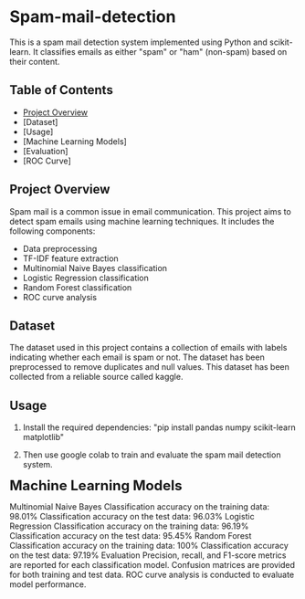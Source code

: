 # Spam-mail-detection

This is a spam mail detection system implemented using Python and scikit-learn. It classifies emails as either "spam" or "ham" (non-spam) based on their content.

## Table of Contents

- [Project Overview](#project-overview)
- [Dataset]
- [Usage]
- [Machine Learning Models]
- [Evaluation]
- [ROC Curve]

  
## Project Overview

Spam mail is a common issue in email communication. This project aims to detect spam emails using machine learning techniques. It includes the following components:

- Data preprocessing
- TF-IDF feature extraction
- Multinomial Naive Bayes classification
- Logistic Regression classification
- Random Forest classification
- ROC curve analysis

## Dataset

The dataset used in this project contains a collection of emails with labels indicating whether each email is spam or not. The dataset has been preprocessed to remove duplicates and null values. This dataset has been collected from a reliable source called kaggle.

## Usage

1. Install the required dependencies: "pip install pandas numpy scikit-learn matplotlib"

2. Then use google colab to train and evaluate the spam mail detection system.

<font size="5">**Machine Learning Models**</font>

Multinomial Naive Bayes
Classification accuracy on the training data: 98.01%
Classification accuracy on the test data: 96.03%
Logistic Regression
Classification accuracy on the training data: 96.19%
Classification accuracy on the test data: 95.45%
Random Forest
Classification accuracy on the training data: 100%
Classification accuracy on the test data: 97.19%
Evaluation
Precision, recall, and F1-score metrics are reported for each classification model.
Confusion matrices are provided for both training and test data.
ROC curve analysis is conducted to evaluate model performance.
